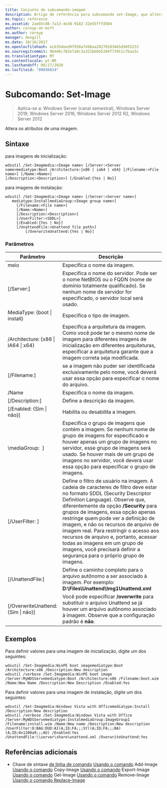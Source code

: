 ```yaml
---
title: Conjunto de subcomando-imagem
description: Artigo de referência para subcomando set-Image, que altera os atributos de uma imagem.
ms.topic: reference
ms.assetid: 2ae03c86-7a13-4e38-9182-32e55fffd504
author: coreyp-at-msft
ms.author: coreyp
manager: dongill
ms.date: 10/16/2017
ms.openlocfilehash: ecb35deed9f938a7498aa282701034b5d9455233
ms.sourcegitcommit: 96d46c702e7a9c3a321bbbb5284f73911c7baa3c
ms.translationtype: MT
ms.contentlocale: pt-BR
ms.lasthandoff: 08/27/2020
ms.locfileid: "89036814"
---
```

# <a name="subcommand-set-image"></a>Subcomando: Set-Image

> Aplica-se a: Windows Server (canal semestral), Windows Server 2019, Windows Server 2016, Windows Server 2012 R2, Windows Server 2012

Altera os atributos de uma imagem.

## <a name="syntax"></a>Sintaxe
para imagens de inicialização:
```
wdsutil /Set-Imagmedia:<Image name> [/Server:<Server name>mediatype:Boot /Architecture:{x86 | ia64 | x64} [/Filename:<File name>] [/Name:<Name>]
[/Description:<Description>] [/Enabled:{Yes | No}]
```
para imagens de instalação:
```
wdsutil /Set-Imagmedia:<Image name> [/Server:<Server name>]
   mediatype:InstallmediaGroup:<Image group name>]
     [/Filename:<File name>]
     [/Name:<Name>]
     [/Description:<Description>]
     [/UserFilter:<SDDL>]
     [/Enabled:{Yes | No}]
     [/UnattendFile:<Unattend file path>]
         [/OverwriteUnattend:{Yes | No}]
```
### <a name="parameters"></a>Parâmetros
|Parâmetro|Descrição|
|-------|--------|
meio<Image name>|Especifica o nome da imagem.|
|[/Server:<Server name>]|Especifica o nome do servidor. Pode ser o nome NetBIOS ou o FQDN (nome de domínio totalmente qualificado). Se nenhum nome de servidor for especificado, o servidor local será usado.|
MediaType: {boot &#124; install}|Especifica o tipo de imagem.|
|/Architecture: {x86 &#124; IA64 &#124; x64}|Especifica a arquitetura da imagem. Como você pode ter o mesmo nome de imagem para diferentes imagens de inicialização em diferentes arquiteturas, especificar a arquitetura garante que a imagem correta seja modificada.|
|[/Filename:<File name>]|se a imagem não puder ser identificada exclusivamente pelo nome, você deverá usar essa opção para especificar o nome do arquivo.|
|/Name|Especifica o nome da imagem.|
|[/Description:<Description>]|Define a descrição da imagem.|
|[/Enabled: {Sim &#124; não}]|Habilita ou desabilita a imagem.|
|\mediaGroup: <Image group name> ]|Especifica o grupo de imagens que contém a imagem. Se nenhum nome de grupo de imagens for especificado e houver apenas um grupo de imagens no servidor, esse grupo de imagens será usado. Se houver mais de um grupo de imagens no servidor, você deverá usar essa opção para especificar o grupo de imagens.|
|[/UserFilter: <SDDL> ]|Define o filtro de usuário na imagem. A cadeia de caracteres de filtro deve estar no formato SDDL (Security Descriptor Definition Language). Observe que, diferentemente da opção **/Security** para grupos de imagens, essa opção apenas restringe quem pode ver a definição de imagem, e não os recursos de arquivo de imagem real. Para restringir o acesso aos recursos de arquivo e, portanto, acessar todas as imagens em um grupo de imagens, você precisará definir a segurança para o próprio grupo de imagens.|
|[/UnattendFile:<Unattend file path>]|Define o caminho completo para o arquivo autônomo a ser associado à imagem. Por exemplo: **D:\Files\Unattend\Img1Unattend.xml**|
|[/OverwriteUnattend: {Sim &#124; não}]|Você pode especificar **/overwrite** para substituir o arquivo Unattend se já houver um arquivo autônomo associado à imagem. Observe que a configuração padrão é **não**.|
## <a name="examples"></a>Exemplos
Para definir valores para uma imagem de inicialização, digite um dos seguintes:
```
wdsutil /Set-Imagmedia:WinPE boot imagemediatype:Boot /Architecture:x86 /Description:New description
wdsutil /verbose /Set-Imagmedia:WinPE boot image /Server:MyWDSServemediatype:Boot /Architecture:x86 /Filename:boot.wim
/Name:New Name /Description:New Description /Enabled:Yes
```
Para definir valores para uma imagem de instalação, digite um dos seguintes:
```
wdsutil /Set-Imagmedia:Windows Vista with Officemediatype:Install /Description:New description
wdsutil /verbose /Set-Imagmedia:Windows Vista with Office /Server:MyWDSServemediatype:InstalmediaGroup:ImageGroup1
/Filename:install.wim /Name:New name /Description:New description /UserFilter:O:BAG:DUD:AI(A;ID;FA;;;SY)(A;ID;FA;;;BA)(A;ID;0x1200a9;;;AU) /Enabled:Yes /UnattendFile:\\server\share\unattend.xml /OverwriteUnattend:Yes
```
## <a name="additional-references"></a>Referências adicionais
- Chave de sintaxe [de linha de comando](command-line-syntax-key.md) 
 [Usando o comando](using-the-add-image-command.md) 
 Add-Image [Usando o comando](using-the-copy-image-command.md) 
 Copy-Image [Usando o comando](using-the-export-image-command.md) 
 Export-Image [Usando o comando](using-the-get-image-command.md) 
 Get-Image [Usando o comando](using-the-remove-image-command.md) 
 Remove-Image [Usando o comando Replace-Image](using-the-replace-image-command.md)
